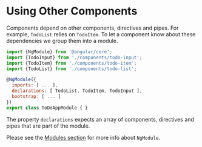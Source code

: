 # Using Other Components

Components depend on other components, directives and pipes. For example, `TodoList` relies on `TodoItem`. To let a component know about these dependencies we group them into a module.

```js
import {NgModule} from '@angular/core';
import {TodoInput} from './components/todo-input';
import {TodoItem} from './components/todo-item';
import {TodoList} from './components/todo-list';

@NgModule({
  imports: [ ... ],
  declarations: [ TodoList, TodoItem, TodoInput ],
  bootstrap: [ ... ]
})
export class ToDoAppModule { }
```

The property `declarations` expects an array of components, directives and pipes that are part of the module.

Please see the [Modules section](../modules/README.md) for more info about `NgModule`.
